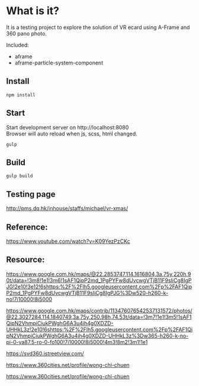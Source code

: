 # What is it?

It is a testing project to explore the solution of VR ecard using A-Frame and 360 pano photo.

Included:
- aframe
- aframe-particle-system-component

## Install
    npm install
    
## Start
Start development server on http://localhost:8080<br>
Browser will auto reload when js, scss, html changed.

    gulp

## Build

    gulp build

## Testing page
http://pms.dq.hk/inhouse/staffs/michael/vr-xmas/

## Reference:
https://www.youtube.com/watch?v=K09YezPzCKc

## Resource:
https://www.google.com.hk/maps/@22.2853747,114.1616804,3a,75y,220h,90t/data=!3m8!1e1!3m6!1sAF1QipP2md_1PgPYFw8dUvcwgVTjB11F9sIiCg8IgPJG!2e10!3e12!6shttps:%2F%2Flh5.googleusercontent.com%2Fp%2FAF1QipP2md_1PgPYFw8dUvcwgVTjB11F9sIiCg8IgPJG%3Dw520-h260-k-no!7i10000!8i5000


https://www.google.com.hk/maps/contrib/113476076542537131572/photos/@22.3027284,114.1840749,3a,75y,250.98h,74.53t/data=!3m7!1e1!3m5!1sAF1QipN2VhmpiCiukPWghG6A3u4ih4g0XDZD-UHHkL3z!2e10!6shttps:%2F%2Flh5.googleusercontent.com%2Fp%2FAF1QipN2VhmpiCiukPWghG6A3u4ih4g0XDZD-UHHkL3z%3Dw365-h260-k-no-pi-0-ya87.5-ro-0-fo100!7i10000!8i5000!4m3!8m2!3m1!1e1

https://svd360.istreetview.com/

https://www.360cities.net/profile/wong-chi-chuen

https://www.360cities.net/profile/wong-chi-chuen
